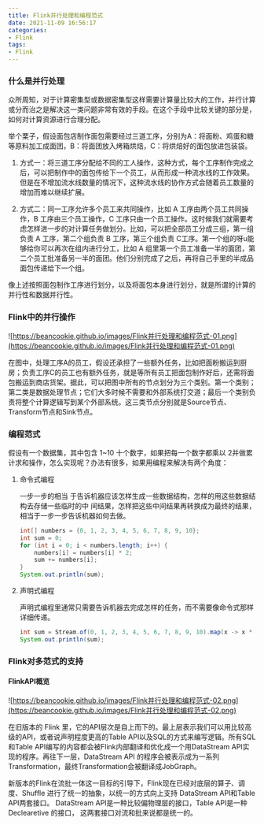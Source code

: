 ```yaml
---
title: Flink并行处理和编程范式
date: 2021-11-09 16:56:17
categories:
- Flink
tags: 
- Flink
---
```


### 什么是并行处理
众所周知，对于计算密集型或数据密集型这样需要计算量比较大的工作，并行计算或分而治之是解决这一类问题非常有效的手段。在这个手段中比较关键的部分是，如何对计算资源进行合理分配。

举个栗子，假设面包店制作面包需要经过三道工序，分别为A：将面粉、鸡蛋和糖等原料加工成面团，B：将面团放入烤箱烘焙，C：将烘焙好的面包放进包装袋。

1. 方式一：将三道工序分配给不同的工人操作，这种方式，每个工序制作完成之后，可以把制作中的面包传给下一个员工，从而形成一种流水线的工作效果。但是在不增加流水线数量的情况下，这种流水线的协作方式会随着员工数量的增加而难以继续扩展。

2. 方式二：同一工序允许多个员工来共同操作，比如 A 工序由两个员工共同操作，B 工序由三个员工操作，C 工序只由一个员工操作。这时候我们就需要考虑怎样进一步的对计算任务做划分。比如，可以把全部员工分成三组，第一组负责 A 工序，第二个组负责 B 工序，第三个组负责 C工序。第一个组的呀u能够给你可以再次在组内进行分工，比如 A 组里第一个员工准备一半的面团，第二个员工批准备另一半的面团。他们分别完成了之后，再将自己手里的半成品面包传递给下一个组。

像上述按照面包制作工序进行划分，以及将面包本身进行划分，就是所谓的计算的并行性和数据并行性。

### Flink中的并行操作
![https://beancookie.github.io/images/Flink并行处理和编程范式-01.png](https://beancookie.github.io/images/Flink并行处理和编程范式-01.png)

在图中，处理工序A的员工，假设还承担了一些额外任务，比如把面粉搬运到厨房；负责工序C的员工也有额外任务，就是等所有员工把面包制作好后，还需将面包搬运到商店货架。据此，可以把图中所有的节点划分为三个类别。第一个类别；第二类是数据处理节点；它们大多时候不需要和外部系统打交道；最后一个类别负责将整个计算逻辑写到某个外部系统。这三类节点分别就是Source节点、Transform节点和Sink节点。

### 编程范式

假设有一个数据集，其中包含 1~10 十个数字，如果把每一个数字都乘以 2并做累计求和操作，怎么实现呢？办法有很多，如果用编程来解决有两个角度：

1. 命令式编程

   一步一步的相当 于告诉机器应该怎样生成一些数据结构，怎样的用这些数据结构去存储一些临时的中 间结果，怎样把这些中间结果再转换成为最终的结果，相当于一步一步告诉机器如何去做。

   ```java
   int[] numbers = {0, 1, 2, 3, 4, 5, 6, 7, 8, 9, 10};
   int sum = 0;
   for (int i = 0; i < numbers.length; i++) {
       numbers[i] = numbers[i] * 2;
       sum += numbers[i];
   }
   System.out.println(sum);
   ```

2. 声明式编程

   声明式编程里通常只需要告诉机器去完成怎样的任务，而不需要像命令式那样详细传递。

   ```java
   int sum = Stream.of(0, 1, 2, 3, 4, 5, 6, 7, 8, 9, 10).map(x -> x * 2).mapToInt(x -> x).sum();
   System.out.println(sum);
   ```

### Flink对多范式的支持

#### FlinkAPI概览
![https://beancookie.github.io/images/Flink并行处理和编程范式-02.png](https://beancookie.github.io/images/Flink并行处理和编程范式-02.png)

在旧版本的 Flink 里，它的API层次是自上而下的。最上层表示我们可以用比较高级的API，或者说声明程度更高的Table API以及SQL的方式来编写逻辑。所有SQL和Table API编写的内容都会被Flink内部翻译和优化成一个用DataStream API实现的程序。再往下一层，DataStream API 的程序会被表示成为一系列Transformation，最终Transformation会被翻译成JobGraph。

新版本的Flink在流批一体这一目标的引导下，Flink现在已经对底层的算子、调度、Shuffle 进行了统一的抽象，以统一的方式向上支持 DataStream API和Table API两套接口。 DataStream API是一种比较偏物理层的接口，Table API是一种 Declearetive 的接口， 这两套接口对流和批来说都是统一的。